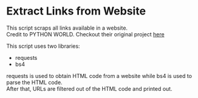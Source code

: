 # Extract Links from Website
This script scraps all links available in a website. <br />
Credit to PYTHON WORLD. Checkout their original project [here](https://github.com/Python-World/python-mini-projects/tree/master/projects/All_links_from_given_webpage) <br />

This script uses two libraries:
- requests
- bs4

requests is used to obtain HTML code from a website while bs4 is used to parse the HTML code. <br />
After that, URLs are filtered out of the HTML code and printed out.
